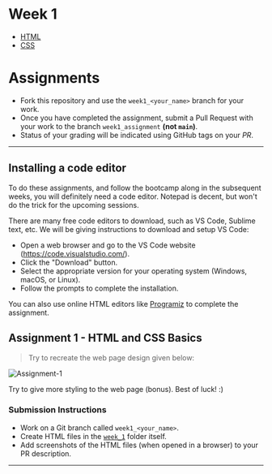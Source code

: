 # Week 1
* [HTML](./HTML.md)
* [CSS](./CSS.md)

# Assignments

* Fork this repository and use the `week1_<your_name>` branch for your work.
* Once you have completed the assignment, submit a Pull Request with your work to the branch `week1_assignment` **(not `main`)**.
* Status of your grading will be indicated using GitHub tags on your _PR_.

---

## Installing a code editor

To do these assignments, and follow the bootcamp along in the subsequent weeks, you will definitely need a code editor. Notepad is decent, but won't do the trick for the upcoming sessions.

There are many free code editors to download, such as VS Code, Sublime text, etc. We will be giving instructions to download and setup VS Code:

- Open a web browser and go to the VS Code website (https://code.visualstudio.com/).
- Click the "Download" button.
- Select the appropriate version for your operating system (Windows, macOS, or Linux).
- Follow the prompts to complete the installation.

You can also use online HTML editors like [Programiz](https://www.programiz.com/html/online-compiler/) to complete the assignment.

## Assignment 1 - HTML and CSS Basics

> Try to recreate the web page design given below:

![Assignment-1](https://user-images.githubusercontent.com/75667393/208155483-5a40c785-749c-49da-988e-3636b8a5718c.png)

Try to give more styling to the web page (bonus). Best of luck! :)

### Submission Instructions

* Work on a Git branch called `week1_<your_name>`.
* Create HTML files in the [`week_1`](./) folder itself.
* Add screenshots of the HTML files (when opened in a browser) to your PR description.

---
